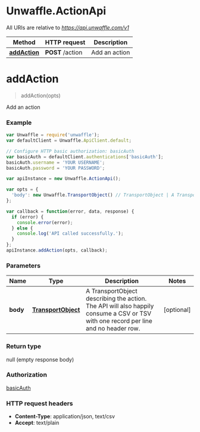 # Unwaffle.ActionApi

All URIs are relative to *https://api.unwaffle.com/v1*

Method | HTTP request | Description
------------- | ------------- | -------------
[**addAction**](ActionApi.md#addAction) | **POST** /action | Add an action


<a name="addAction"></a>
# **addAction**
> addAction(opts)

Add an action



### Example
```javascript
var Unwaffle = require('unwaffle');
var defaultClient = Unwaffle.ApiClient.default;

// Configure HTTP basic authorization: basicAuth
var basicAuth = defaultClient.authentications['basicAuth'];
basicAuth.username = 'YOUR USERNAME';
basicAuth.password = 'YOUR PASSWORD';

var apiInstance = new Unwaffle.ActionApi();

var opts = { 
  'body': new Unwaffle.TransportObject() // TransportObject | A TransportObject describing the action. The API will also happily consume a CSV or TSV with one record per line and no header row.
};

var callback = function(error, data, response) {
  if (error) {
    console.error(error);
  } else {
    console.log('API called successfully.');
  }
};
apiInstance.addAction(opts, callback);
```

### Parameters

Name | Type | Description  | Notes
------------- | ------------- | ------------- | -------------
 **body** | [**TransportObject**](TransportObject.md)| A TransportObject describing the action. The API will also happily consume a CSV or TSV with one record per line and no header row. | [optional] 

### Return type

null (empty response body)

### Authorization

[basicAuth](../README.md#basicAuth)

### HTTP request headers

 - **Content-Type**: application/json, text/csv
 - **Accept**: text/plain

